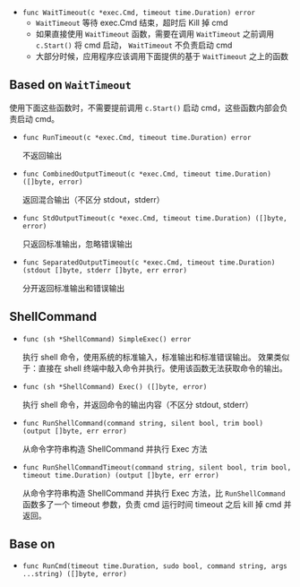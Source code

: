- `func WaitTimeout(c *exec.Cmd, timeout time.Duration) error`
  - `WaitTimeout` 等待 exec.Cmd 结束，超时后 Kill 掉 cmd
  - 如果直接使用 `WaitTimeout` 函数，需要在调用 `WaitTimeout` 之前调用 `c.Start()` 将 cmd 启动， `WaitTimeout` 不负责启动 cmd
  - 大部分时候，应用程序应该调用下面提供的基于 `WaitTimeout` 之上的函数

## Based on `WaitTimeout`

使用下面这些函数时，不需要提前调用 `c.Start()` 启动 cmd，这些函数内部会负责启动 cmd。

- `func RunTimeout(c *exec.Cmd, timeout time.Duration) error`

  不返回输出
- `func CombinedOutputTimeout(c *exec.Cmd, timeout time.Duration) ([]byte, error)`

  返回混合输出（不区分 stdout，stderr）

- `func StdOutputTimeout(c *exec.Cmd, timeout time.Duration) ([]byte, error)`

  只返回标准输出，忽略错误输出

- `func SeparatedOutputTimeout(c *exec.Cmd, timeout time.Duration) (stdout []byte, stderr []byte, err error)`

  分开返回标准输出和错误输出

## ShellCommand

- `func (sh *ShellCommand) SimpleExec() error`

  执行 shell 命令，使用系统的标准输入，标准输出和标准错误输出。
  效果类似于：直接在 shell 终端中敲入命令并执行。使用该函数无法获取命令的输出。

- `func (sh *ShellCommand) Exec() ([]byte, error)`

  执行 shell 命令，并返回命令的输出内容（不区分 stdout, stderr）

- `func RunShellCommand(command string, silent bool, trim bool) (output []byte, err error)`

  从命令字符串构造 ShellCommand 并执行 Exec 方法

- `func RunShellCommandTimeout(command string, silent bool, trim bool, timeout time.Duration) (output []byte, err error)`

  从命令字符串构造 ShellCommand 并执行 Exec 方法，比 `RunShellCommand` 函数多了一个 timeout 参数，负责 cmd 运行时间 timeout 之后 kill 掉 cmd 并返回。

## Base on

- `func RunCmd(timeout time.Duration, sudo bool, command string, args ...string) ([]byte, error)`
